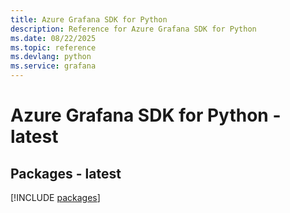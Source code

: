 ```yaml
---
title: Azure Grafana SDK for Python
description: Reference for Azure Grafana SDK for Python
ms.date: 08/22/2025
ms.topic: reference
ms.devlang: python
ms.service: grafana
---
```

# Azure Grafana SDK for Python - latest
## Packages - latest
[!INCLUDE [packages](grafana-index.md)]